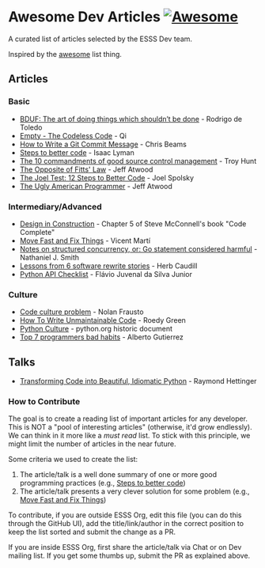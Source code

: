 # Awesome Dev Articles [![Awesome](https://cdn.rawgit.com/sindresorhus/awesome/d7305f38d29fed78fa85652e3a63e154dd8e8829/media/badge.svg)](https://github.com/sindresorhus/awesome)

A curated list of articles selected by the ESSS Dev team.

Inspired by the [awesome](https://github.com/sindresorhus/awesome) list thing.

## Articles

### Basic

* [BDUF: The art of doing things which shouldn’t be done](https://knowledge21.com/usa/blog/bduf/) - Rodrigo de Toledo
* [Empty - The Codeless Code](http://thecodelesscode.com/case/6) - Qi
* [How to Write a Git Commit Message](https://chris.beams.io/posts/git-commit/) - Chris Beams
* [Steps to better code](https://medium.com/@isaaclyman/steps-to-better-code-e6c3cce0c7f9) - Isaac Lyman
* [The 10 commandments of good source control management](https://www.troyhunt.com/10-commandments-of-good-source-control) - Troy Hunt
* [The Opposite of Fitts' Law](https://blog.codinghorror.com/the-opposite-of-fitts-law/) - Jeff Atwood
* [The Joel Test: 12 Steps to Better Code](https://www.joelonsoftware.com/2000/08/09/the-joel-test-12-steps-to-better-code/) - Joel Spolsky
* [The Ugly American Programmer](https://blog.codinghorror.com/the-ugly-american-programmer/) - Jeff Atwood

### Intermediary/Advanced

* [Design in Construction](http://aroma.vn/web/wp-content/uploads/2016/11/code-complete-2nd-edition-v413hav.pdf#page=110) - Chapter 5 of Steve McConnell's book "Code Complete"
* [Move Fast and Fix Things](https://githubengineering.com/move-fast/) - Vicent Martí
* [Notes on structured concurrency, or: Go statement considered harmful](https://vorpus.org/blog/notes-on-structured-concurrency-or-go-statement-considered-harmful/) -  Nathaniel J. Smith
* [Lessons from 6 software rewrite stories](https://medium.com/@herbcaudill/lessons-from-6-software-rewrite-stories-635e4c8f7c22) - Herb Caudill
* [Python API Checklist](https://devchecklists.com/python-api-checklist/en) - Flávio Juvenal da Silva Junior

### Culture

* [Code culture problem](http://fraustollc.com/blog/shit_code/) - Nolan Frausto
* [How To Write Unmaintainable Code](https://web.archive.org/web/20171224114025id_/https://www.thc.org/root/phun/unmaintain.html) - Roedy Green
* [Python Culture](https://svn.python.org/projects/sandbox/trunk/dev/culture.rst) - python.org historic document
* [Top 7 programmers bad habits](https://web.archive.org/web/20110803100310/http://www.makinggoodsoftware.com/2011/05/23/top-7-programmers-bad-habits) - Alberto Gutierrez

## Talks

* [Transforming Code into Beautiful, Idiomatic Python](https://www.youtube.com/watch?v=OSGv2VnC0go&t=0s&list=PLRVdut2KPAguz3xcd22i_o_onnmDKj3MA&index=4) - Raymond Hettinger

### How to Contribute

The goal is to create a reading list of important articles for any developer. This is NOT a "pool of interesting articles"
(otherwise, it'd grow endlessly). We can think in it more like a _must read_ list. To stick with this principle, we might
limit the number of articles in the near future.

Some criteria we used to create the list:

1. The article/talk is a well done summary of one or more good programming practices (e.g., [Steps to better code](https://medium.com/@isaaclyman/steps-to-better-code-e6c3cce0c7f9))
2. The article/talk presents a very clever solution for some problem (e.g., [Move Fast and Fix Things](https://githubengineering.com/move-fast/))

To contribute, if you are outside ESSS Org, edit this file (you can do this through the GitHub UI), add the
title/link/author in the correct position to keep the list sorted and submit the change as a PR.

If you are inside ESSS Org, first share the article/talk via Chat or on Dev mailing list. If you get some thumbs up, submit the PR as explained above.
